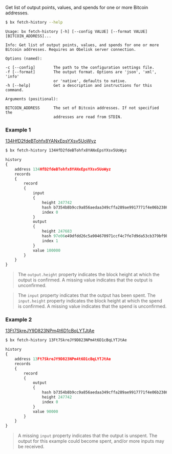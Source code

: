 Get list of output points, values, and spends for one or more Bitcoin addresses.
```sh
$ bx fetch-history --help
```
```
Usage: bx fetch-history [-h] [--config VALUE] [--format VALUE]           
[BITCOIN_ADDRESS]...                                                     

Info: Get list of output points, values, and spends for one or more      
Bitcoin addresses. Requires an Obelisk server connection.                

Options (named):

-c [--config]        The path to the configuration settings file.        
-f [--format]        The output format. Options are 'json', 'xml', 'info'
                     or 'native', defaults to native.                    
-h [--help]          Get a description and instructions for this command.

Arguments (positional):

BITCOIN_ADDRESS      The set of Bitcoin addresses. If not specified the  
                     addresses are read from STDIN.
```
### Example 1
[134HfD2fdeBTohfx8YANxEpsYXsv5UoWyz](https://blockchain.info/address/134HfD2fdeBTohfx8YANxEpsYXsv5UoWyz)
```sh
$ bx fetch-history 134HfD2fdeBTohfx8YANxEpsYXsv5UoWyz
```
```js
history
{
    address 134HfD2fdeBTohfx8YANxEpsYXsv5UoWyz
    records
    {
        record
        {
            input
            {
                height 247742
                hash b7354b8b9cc9a856aedaa349cffa289ae9917771f4e06b2386636b3c073df1b5
                index 0
            }
            output
            {
                height 247683
                hash 97e06e49dfdd26c5a904670971ccf4c7fe7d9da53cb379bf9b442fc9427080b3
                index 1
            }
            value 100000
        }
    }
}
```

> The `output.height` property indicates the block height at which the output is confirmed. A missing value indicates that the output is unconfirmed.

> The `input` property indicates that the output has been spent. The `input.height` property indicates the block height at which the spend is confirmed. A missing value indicates that the spend is unconfirmed.

### Example 2
[13Ft7SkreJY9D823NPm4t6D1cBqLYTJtAe](https://blockchain.info/address/13Ft7SkreJY9D823NPm4t6D1cBqLYTJtAe)
```sh
$ bx fetch-history 13Ft7SkreJY9D823NPm4t6D1cBqLYTJtAe
```
```js
history
{
    address 13Ft7SkreJY9D823NPm4t6D1cBqLYTJtAe
    records
    {
        record
        {
            output
            {
                hash b7354b8b9cc9a856aedaa349cffa289ae9917771f4e06b2386636b3c073df1b5
                height 247742
                index 0
            }
            value 90000
        }
    }
}
```

> A missing `input` property indicates that the output is unspent. The output for this example could become spent, and/or more inputs may be received.